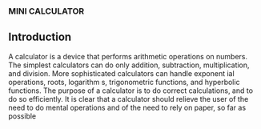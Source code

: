 ### MINI CALCULATOR

## Introduction

 A calculator is a device that performs arithmetic operations on numbers. The simplest calculators can do only addition, subtraction, multiplication, and division. More sophisticated calculators can handle exponent ial operations, roots, logarithm s, trigonometric functions, and hyperbolic functions.
 The purpose of a calculator is to do correct calculations, and to do so efficiently. It is clear that a calculator should relieve the user of the need to do mental operations and of the need to rely on paper, so far as possible
